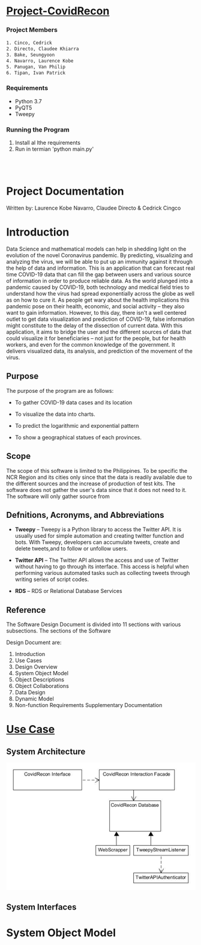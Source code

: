 # [Project-CovidRecon](https://vppexis.github.io/CPE106L-ProjectCovidRecon/)

### Project Members
    1. Cinco, Cedrick
    2. Directo, Claudee Khiarra
    3. Bake, Seungyoon
    4. Navarro, Laurence Kobe
    5. Panugan, Van Philip
    6. Tipan, Ivan Patrick

### Requirements
- Python 3.7
- PyQT5
- Tweepy

### Running the Program
1. Install al lthe requirements
2. Run in termian 'python main.py'

<br>
<br>

# Project Documentation

Written by: Laurence Kobe Navarro, Claudee Directo & Cedrick Cingco


# Introduction
Data Science and mathematical models can help in shedding light on the evolution of the novel Coronavirus pandemic. By predicting, visualizing and analyzing the virus, we will be able to put up an immunity against it through the help of data and information. This is an application that can forecast real time COVID-19 data that can fill the gap between users and various source of information in order to produce reliable data.  As the world plunged into a pandemic caused by COVID-19, both technology and medical field tries to understand how the virus had spread exponentially across the globe as well as on how to cure it. As people get wary about the health implications this pandemic pose on their health, economic, and social activity – they also want to gain information. However, to this day, there isn't a well centered outlet to get data visualization and prediction of COVID-19, false information might constitute to the delay of the dissection of current data. With this application, it aims to bridge the user and the different sources of data that could visualize it for  beneficiaries – not just for the people, but for health workers, and even for the common knowledge of the government. It delivers visualized data, its analysis, and prediction of the movement of the virus. 

## Purpose
The purpose of the program are as follows:
	
* To gather COVID-19 data cases and its location
	
*  To visualize the data into charts.
	
* To predict the logarithmic and exponential pattern
    
* To show a geographical statues of each provinces.




## Scope
The scope of this software is limited to the Philippines. To be specific the NCR Region and its cities only since that the data is readily available due to the different sources and the increase of production of test kits. The software does not gather the user's data since that it does not need to it. The software will only gather source from 


## Defnitions, Acronyms, and Abbreviations
* **Tweepy** – Tweepy is a Python library to access the Twitter API. It is usually used for simple automation and creating twitter function and bots. With Tweepy, developers can accumulate tweets, create and delete tweets,and to follow or unfollow users. 
	
* **Twitter API** – The Twitter API allows the access and use of Twitter without having to go through its interface. This access is helpful when performing various automated tasks such as collecting tweets through writing series of script codes. 
    
* **RDS** – RDS or Relational Database Services

## Reference 
The Software Design Document is divided into 11 sections with various subsections. The sections of the Software 
    
Design Document are:
1. Introduction
2. Use Cases
3. Design Overview
4. System Object Model
5. Object Descriptions
6. Object Collaborations
7. Data Design
8. Dynamic Model
9. Non-function Requirements
Supplementary Documentation    


# [Use Case](https://mymailmapuaedu-my.sharepoint.com/:b:/g/personal/vpmpanugan_mymail_mapua_edu_ph/EYXU1spIrMJHhMdwh3PTaxQB_mQ30y2tDTq4hT5FtrIBbg?e=yOU3CJ)

## System Architecture

![alt text](SystemArchitecture.jpg)


## System Interfaces


# System Object Model


